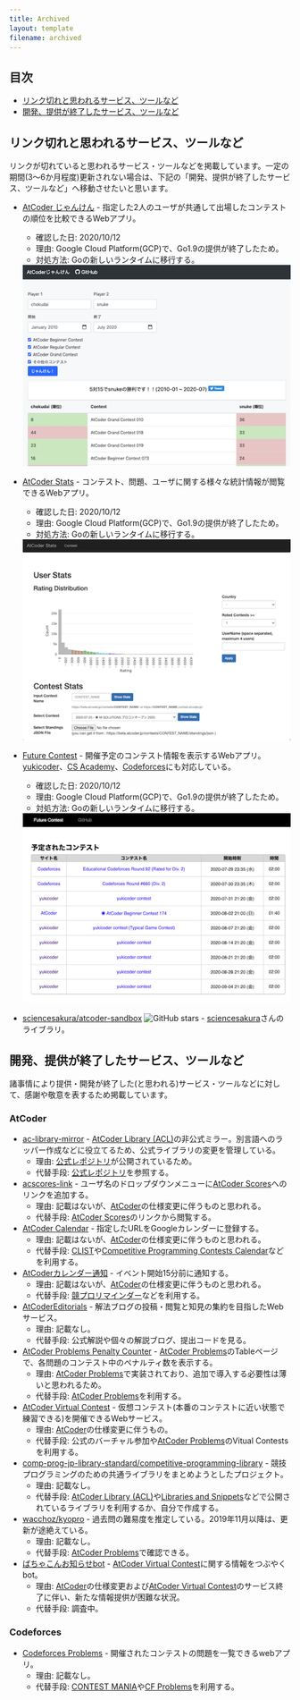 ```yaml
---
title: Archived
layout: template
filename: archived
---
```


## 目次

<!-- START doctoc generated TOC please keep comment here to allow auto update -->
<!-- DON'T EDIT THIS SECTION, INSTEAD RE-RUN doctoc TO UPDATE -->


- [リンク切れと思われるサービス、ツールなど](#%E3%83%AA%E3%83%B3%E3%82%AF%E5%88%87%E3%82%8C%E3%81%A8%E6%80%9D%E3%82%8F%E3%82%8C%E3%82%8B%E3%82%B5%E3%83%BC%E3%83%93%E3%82%B9%E3%83%84%E3%83%BC%E3%83%AB%E3%81%AA%E3%81%A9)
- [開発、提供が終了したサービス、ツールなど](#%E9%96%8B%E7%99%BA%E6%8F%90%E4%BE%9B%E3%81%8C%E7%B5%82%E4%BA%86%E3%81%97%E3%81%9F%E3%82%B5%E3%83%BC%E3%83%93%E3%82%B9%E3%83%84%E3%83%BC%E3%83%AB%E3%81%AA%E3%81%A9)

<!-- END doctoc generated TOC please keep comment here to allow auto update -->

## リンク切れと思われるサービス、ツールなど

リンクが切れていると思われるサービス・ツールなどを掲載しています。一定の期間(3〜6か月程度)更新されない場合は、下記の「開発、提供が終了したサービス、ツールなど」へ移動させたいと思います。

<!-- markdown-link-check-disable -->

- [AtCoder じゃんけん](https://atcoder-janken.appspot.com/) - 指定した2人のユーザが共通して出場したコンテストの順位を比較できるWebアプリ。
  - 確認した日: 2020/10/12
  - 理由: Google Cloud Platform(GCP)で、Go1.9の提供が終了したため。
  - 対処方法: Goの新しいランタイムに移行する。

  <div align="center">
    <img loading = "lazy" src="images/web_app/atcoder_janken.png" alt="atcoder janken">
  </div>

- [AtCoder Stats](https://atcoderstats.appspot.com/) - コンテスト、問題、ユーザに関する様々な統計情報が閲覧できるWebアプリ。
  - 確認した日: 2020/10/12
  - 理由: Google Cloud Platform(GCP)で、Go1.9の提供が終了したため。
  - 対処方法: Goの新しいランタイムに移行する。

  <div align="center">
    <img loading = "lazy" src="images/web_app/atcoder_stats.png" alt="atcoder stats">
  </div>

- [Future Contest](https://future-contest.appspot.com/) - 開催予定のコンテスト情報を表示するWebアプリ。[yukicoder](https://yukicoder.me/)、[CS Academy](https://csacademy.com/)、[Codeforces](https://codeforces.com/)にも対応している。
  - 確認した日: 2020/10/12
  - 理由: Google Cloud Platform(GCP)で、Go1.9の提供が終了したため。
  - 対処方法: Goの新しいランタイムに移行する。

  <div align="center">
    <img loading = "lazy" src="images/web_app/future_contest.png" alt="competitive programming contests calendar">
  </div>

- [sciencesakura/atcoder-sandbox](https://github.com/sciencesakura/atcoder-sandbox) ![GitHub stars](https://img.shields.io/github/stars/sciencesakura/atcoder-sandbox?style=plastic) - [sciencesakura](https://atcoder.jp/users/sciencesakura)さんのライブラリ。

<!-- markdown-link-check-enable -->

## 開発、提供が終了したサービス、ツールなど

諸事情により提供・開発が終了した(と思われる)サービス・ツールなどに対して、感謝や敬意を表するため掲載しています。

### AtCoder

- [ac-library-mirror](https://github.com/TonalidadeHidrica/ac-library-mirror) - [AtCoder Library (ACL)](https://atcoder.jp/posts/518)の非公式ミラー。別言語へのラッパー作成などに役立てるため、公式ライブラリの変更を管理している。
  - 理由: [公式レポジトリ](https://github.com/atcoder/ac-library)が公開されているため。
  - 代替手段: [公式レポジトリ](https://github.com/atcoder/ac-library)を参照する。
- [acscores-link](https://greasyfork.org/ja/scripts/377267-acscores-link) - ユーザ名のドロップダウンメニューに[AtCoder Scores](http://atcoder-scores.herokuapp.com/)へのリンクを追加する。
  - 理由: 記載はないが、[AtCoder](https://atcoder.jp/)の仕様変更に伴うものと思われる。
  - 代替手段: [AtCoder Scores](http://atcoder-scores.herokuapp.com/)のリンクから閲覧する。
- [AtCoder Calendar](https://atcoder-calendar.tkt989.info/) - 指定したURLをGoogleカレンダーに登録する。
  - 理由: 記載はないが、[AtCoder](https://atcoder.jp/)の仕様変更に伴うものと思われる。
  - 代替手段: [CLIST](https://clist.by/)や[Competitive Programming Contests Calendar](https://competitiveprogramming.info/calendar)などを利用する。
- [AtCoderカレンダー通知](https://twitter.com/AtcoderCalendar) - イベント開始15分前に通知する。
  - 理由: 記載はないが、[AtCoder](https://atcoder.jp/)の仕様変更に伴うものと思われる。
  - 代替手段: [競プロリマインダー](https://twitter.com/ComproReminder)などを利用する。
- [AtCoderEditorials](https://github.com/null-null-programming/AtCoder-Editorials) - 解法ブログの投稿・閲覧と知見の集約を目指したWebサービス。
  - 理由: 記載なし。
  - 代替手段: 公式解説や個々の解説ブログ、提出コードを見る。
- [AtCoder Problems Penalty Counter](https://greasyfork.org/ja/scripts/395755-atcoder-problems-penalty-counter) -  [AtCoder Problems](https://kenkoooo.com/atcoder/)のTableページで、各問題のコンテスト中のペナルティ数を表示する。
  - 理由: [AtCoder Problems](https://kenkoooo.com/atcoder/)で実装されており、追加で導入する必要性は薄いと思われるため。
  - 代替手段: [AtCoder Problems](https://kenkoooo.com/atcoder/)を利用する。
- [AtCoder Virtual Contest](https://not-522.appspot.com/) - 仮想コンテスト(本番のコンテストに近い状態で練習できる)を開催できるWebサービス。
  - 理由: [AtCoder](https://atcoder.jp/)の仕様変更に伴うもの。
  - 代替手段: 公式のバーチャル参加や[AtCoder Problems](https://kenkoooo.com/atcoder/)のVitual Contestsを利用する。
- [comp-prog-jp-library-standard/competitive-programming-library](https://github.com/comp-prog-jp-library-standard/competitive-programming-library) - 競技プログラミングのための共通ライブラリをまとめようとしたプロジェクト。
  - 理由: 記載なし。
  - 代替手段: [AtCoder Library (ACL)](https://atcoder.jp/posts/517)や[Libraries and Snippets](https://kato-hiro.github.io/AtCoderClans/libraries)などで公開されているライブラリを利用するか、自分で作成する。
- [wacchoz/kyopro](https://github.com/wacchoz/kyopro) - 過去問の難易度を推定している。2019年11月以降は、更新が途絶えている。
  - 理由: 記載なし。
  - 代替手段: [AtCoder Problems](https://kenkoooo.com/atcoder/)で確認できる。
- [ばちゃこんお知らせbot](https://twitter.com/vtcon_bot?lang=ja) - [AtCoder Virtual Contest](https://not-522.appspot.com/)に関する情報をつぶやくbot。
  - 理由: [AtCoder](https://atcoder.jp/)の仕様変更および[AtCoder Virtual Contest](https://not-522.appspot.com/)のサービス終了に伴い、新たな情報提供が困難な状況。
  - 代替手段: 調査中。

### Codeforces

- [Codeforces Problems](https://yang33-kassa.jp/Codeforces-Problems/) - 開催されたコンテストの問題を一覧できるwebアプリ。
  - 理由: 記載なし。
  - 代替手段: [CONTEST MANIA](https://contestmania.web.app/)や[CF Problems](https://cf-problems.glitch.me/)を利用する。

